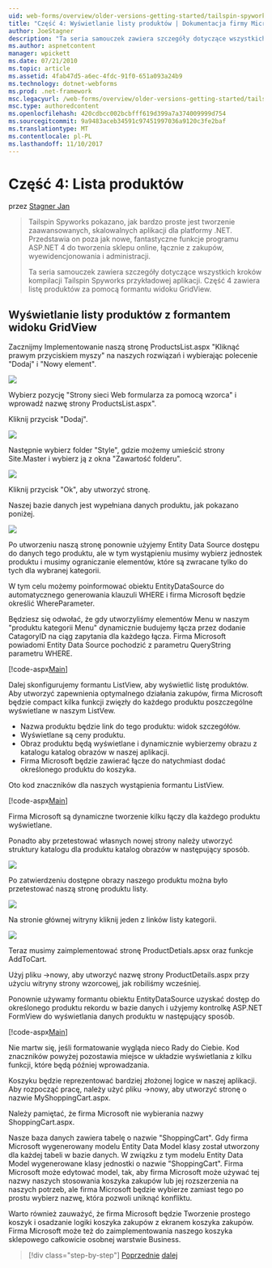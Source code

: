 ```yaml
---
uid: web-forms/overview/older-versions-getting-started/tailspin-spyworks/tailspin-spyworks-part-4
title: "Część 4: Wyświetlanie listy produktów | Dokumentacja firmy Microsoft"
author: JoeStagner
description: "Ta seria samouczek zawiera szczegóły dotyczące wszystkich kroków kompilacji Tailspin Spyworks przykładowej aplikacji. Wyświetlanie listy produktów z widoku GridView zysk obejmuje część 4."
ms.author: aspnetcontent
manager: wpickett
ms.date: 07/21/2010
ms.topic: article
ms.assetid: 4fab47d5-a6ec-4fdc-91f0-651a093a24b9
ms.technology: dotnet-webforms
ms.prod: .net-framework
msc.legacyurl: /web-forms/overview/older-versions-getting-started/tailspin-spyworks/tailspin-spyworks-part-4
msc.type: authoredcontent
ms.openlocfilehash: 420cdbcc002bcbfff619d399a7a374009999d754
ms.sourcegitcommit: 9a9483aceb34591c97451997036a9120c3fe2baf
ms.translationtype: MT
ms.contentlocale: pl-PL
ms.lasthandoff: 11/10/2017
---
```

<a name="part-4-listing-products"></a>Część 4: Lista produktów
====================
przez [Stagner Jan](https://github.com/JoeStagner)

> Tailspin Spyworks pokazano, jak bardzo proste jest tworzenie zaawansowanych, skalowalnych aplikacji dla platformy .NET. Przedstawia on poza jak nowe, fantastyczne funkcje programu ASP.NET 4 do tworzenia sklepu online, łącznie z zakupów, wyewidencjonowania i administracji.
> 
> Ta seria samouczek zawiera szczegóły dotyczące wszystkich kroków kompilacji Tailspin Spyworks przykładowej aplikacji. Część 4 zawiera listę produktów za pomocą formantu widoku GridView.


## <a id="_Toc260221670"></a>Wyświetlanie listy produktów z formantem widoku GridView

Zacznijmy Implementowanie naszą stronę ProductsList.aspx "Kliknąć prawym przyciskiem myszy" na naszych rozwiązań i wybierając polecenie "Dodaj" i "Nowy element".

![](tailspin-spyworks-part-4/_static/image1.jpg)

Wybierz pozycję "Strony sieci Web formularza za pomocą wzorca" i wprowadź nazwę strony ProductsList.aspx".

Kliknij przycisk "Dodaj".

![](tailspin-spyworks-part-4/_static/image2.jpg)

Następnie wybierz folder "Style", gdzie możemy umieścić strony Site.Master i wybierz ją z okna "Zawartość folderu".

![](tailspin-spyworks-part-4/_static/image3.jpg)

Kliknij przycisk "Ok", aby utworzyć stronę.

Naszej bazie danych jest wypełniana danych produktu, jak pokazano poniżej.

![](tailspin-spyworks-part-4/_static/image4.jpg)

Po utworzeniu naszą stronę ponownie użyjemy Entity Data Source dostępu do danych tego produktu, ale w tym wystąpieniu musimy wybierz jednostek produktu i musimy ograniczanie elementów, które są zwracane tylko do tych dla wybranej kategorii.

W tym celu możemy poinformować obiektu EntityDataSource do automatycznego generowania klauzuli WHERE i firma Microsoft będzie określić WhereParameter.

Będziesz się odwołać, że gdy utworzyliśmy elementów Menu w naszym "produktu kategorii Menu" dynamicznie budujemy łącza przez dodanie CatagoryID na ciąg zapytania dla każdego łącza. Firma Microsoft powiadomi Entity Data Source pochodzić z parametru QueryString parametru WHERE.

[!code-aspx[Main](tailspin-spyworks-part-4/samples/sample1.aspx)]

Dalej skonfigurujemy formantu ListView, aby wyświetlić listę produktów. Aby utworzyć zapewnienia optymalnego działania zakupów, firma Microsoft będzie compact kilka funkcji zwięzły do każdego produktu poszczególne wyświetlane w naszym ListVew.

- Nazwa produktu będzie link do tego produktu: widok szczegółów.
- Wyświetlane są ceny produktu.
- Obraz produktu będą wyświetlane i dynamicznie wybierzemy obrazu z katalogu katalog obrazów w naszej aplikacji.
- Firma Microsoft będzie zawierać łącze do natychmiast dodać określonego produktu do koszyka.

Oto kod znaczników dla naszych wystąpienia formantu ListView.

[!code-aspx[Main](tailspin-spyworks-part-4/samples/sample2.aspx)]

Firma Microsoft są dynamiczne tworzenie kilku łączy dla każdego produktu wyświetlane.

Ponadto aby przetestować własnych nowej strony należy utworzyć struktury katalogu dla produktu katalog obrazów w następujący sposób.

![](tailspin-spyworks-part-4/_static/image1.png)

Po zatwierdzeniu dostępne obrazy naszego produktu można było przetestować naszą stronę produktu listy.

![](tailspin-spyworks-part-4/_static/image5.jpg)

Na stronie głównej witryny kliknij jeden z linków listy kategorii.

![](tailspin-spyworks-part-4/_static/image6.jpg)

Teraz musimy zaimplementować stronę ProductDetials.apsx oraz funkcje AddToCart.

Użyj pliku -&gt;nowy, aby utworzyć nazwę strony ProductDetails.aspx przy użyciu witryny strony wzorcowej, jak robiliśmy wcześniej.

Ponownie używamy formantu obiektu EntityDataSource uzyskać dostęp do określonego produktu rekordu w bazie danych i użyjemy kontrolkę ASP.NET FormView do wyświetlania danych produktu w następujący sposób.

[!code-aspx[Main](tailspin-spyworks-part-4/samples/sample3.aspx)]

Nie martw się, jeśli formatowanie wygląda nieco Rady do Ciebie. Kod znaczników powyżej pozostawia miejsce w układzie wyświetlania z kilku funkcji, które będą później wprowadzania.

Koszyku będzie reprezentować bardziej złożonej logice w naszej aplikacji. Aby rozpocząć pracę, należy użyć pliku -&gt;nowy, aby utworzyć stronę o nazwie MyShoppingCart.aspx.

Należy pamiętać, że firma Microsoft nie wybierania nazwy ShoppingCart.aspx.

Nasze baza danych zawiera tabelę o nazwie "ShoppingCart". Gdy firma Microsoft wygenerowany modelu Entity Data Model klasy został utworzony dla każdej tabeli w bazie danych. W związku z tym modelu Entity Data Model wygenerowane klasy jednostki o nazwie "ShoppingCart". Firma Microsoft może edytować model, tak, aby firma Microsoft może używać tej nazwy naszych stosowania koszyka zakupów lub jej rozszerzenia na naszych potrzeb, ale firma Microsoft będzie wybierze zamiast tego po prostu wybierz nazwę, która pozwoli uniknąć konfliktu.

Warto również zauważyć, że firma Microsoft będzie Tworzenie prostego koszyk i osadzanie logiki koszyka zakupów z ekranem koszyka zakupów. Firma Microsoft może też do zaimplementowania naszego koszyka sklepowego całkowicie osobnej warstwie Business.

>[!div class="step-by-step"]
[Poprzednie](tailspin-spyworks-part-3.md)
[dalej](tailspin-spyworks-part-5.md)
